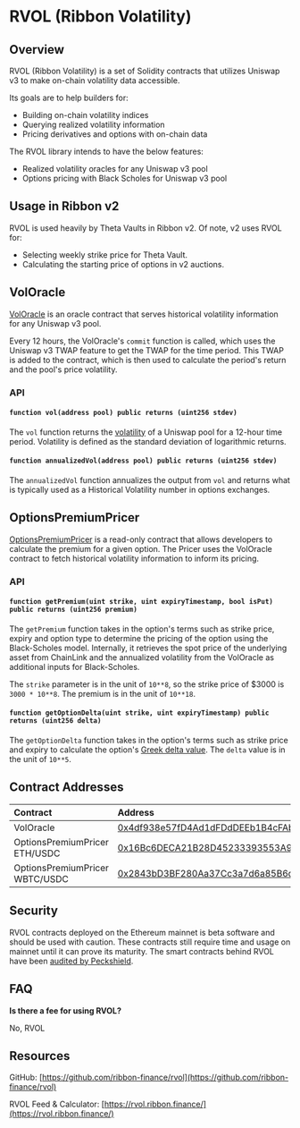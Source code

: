 # RVOL \(Ribbon Volatility\)

## Overview

RVOL \(Ribbon Volatility\) is a set of Solidity contracts that utilizes Uniswap v3 to make on-chain volatility data accessible.

Its goals are to help builders for:

* Building on-chain volatility indices
* Querying realized volatility information
* Pricing derivatives and options with on-chain data

The RVOL library intends to have the below features:

* Realized volatility oracles for any Uniswap v3 pool
* Options pricing with Black Scholes for Uniswap v3 pool

## Usage in Ribbon v2

RVOL is used heavily by Theta Vaults in Ribbon v2. Of note, v2 uses RVOL for:

* Selecting weekly strike price for Theta Vault.
* Calculating the starting price of options in v2 auctions.

## VolOracle

[VolOracle](https://etherscan.io/address/0x4df938e57fD4Ad1dFDdDEEb1B4cFAbAB19E33A0E) is an oracle contract that serves historical volatility information for any Uniswap v3 pool.

Every 12 hours, the VolOracle's `commit` function is called, which uses the Uniswap v3 TWAP feature to get the TWAP for the time period. This TWAP is added to the contract, which is then used to calculate the period's return and the pool's price volatility.

### API

#### `function vol(address pool) public returns (uint256 stdev)`

The `vol` function returns the [volatility](https://goodcalculators.com/historical-volatility-calculator/) of a Uniswap pool for a 12-hour time period. Volatility is defined as the standard deviation of logarithmic returns.

#### `function annualizedVol(address pool) public returns (uint256 stdev)`

The `annualizedVol` function annualizes the output from `vol` and returns what is typically used as a Historical Volatility number in options exchanges.

## OptionsPremiumPricer

[OptionsPremiumPricer](https://github.com/ribbon-finance/rvol/blob/master/contracts/core/OptionsPremiumPricer.sol) is a read-only contract that allows developers to calculate the premium for a given option. The Pricer uses the VolOracle contract to fetch historical volatility information to inform its pricing.

### API

#### `function getPremium(uint strike, uint expiryTimestamp, bool isPut) public returns (uint256 premium)`

The `getPremium` function takes in the option's terms such as strike price, expiry and option type to determine the pricing of the option using the Black-Scholes model. Internally, it retrieves the spot price of the underlying asset from ChainLink and the annualized volatility from the VolOracle as additional inputs for Black-Scholes.

The `strike` parameter is in the unit of `10**8`, so the strike price of $3000 is `3000 * 10**8`. The premium is in the unit of `10**18`.

#### `function getOptionDelta(uint strike, uint expiryTimestamp) public returns (uint256 delta)`

The `getOptionDelta` function takes in the option's terms such as strike price and expiry to calculate the option's [Greek delta value](https://www.investopedia.com/terms/g/greeks.asp). The `delta` value is in the unit of `10**5`.

## Contract Addresses

| Contract | Address |
| :--- | :--- |
| VolOracle | [0x4df938e57fD4Ad1dFDdDEEb1B4cFAbAB19E33A0E](https://etherscan.io/address/0x4df938e57fD4Ad1dFDdDEEb1B4cFAbAB19E33A0E) |
| OptionsPremiumPricer ETH/USDC | [0x16Bc6DECA21B28D45233393553A9bf31792aE23C](https://etherscan.io/address/0x16Bc6DECA21B28D45233393553A9bf31792aE23C) |
| OptionsPremiumPricer WBTC/USDC | [0x2843bD3BF280Aa37Cc3a7d6a85B6d8f2F23a7b83](https://etherscan.io/address/0x2843bD3BF280Aa37Cc3a7d6a85B6d8f2F23a7b83) |

## Security

RVOL contracts deployed on the Ethereum mainnet is beta software and should be used with caution. These contracts still require time and usage on mainnet until it can prove its maturity. The smart contracts behind RVOL have been [audited by Peckshield](https://github.com/ribbon-finance/audit/blob/master/reports/PeckShield-Audit-Report-RVOL-v1.0rc.pdf).

## FAQ

**Is there a fee for using RVOL?**

No, RVOL

## Resources

GitHub: [https://github.com/ribbon-finance/rvol](https://github.com/ribbon-finance/rvol)

RVOL Feed & Calculator: [https://rvol.ribbon.finance/](https://rvol.ribbon.finance/)

